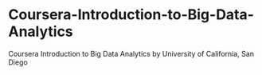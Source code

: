 # Coursera-Introduction-to-Big-Data-Analytics
Coursera Introduction to Big Data Analytics by University of California, San Diego
